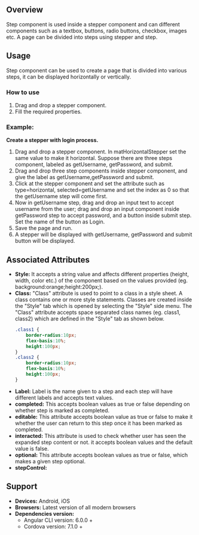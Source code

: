 ## Overview
Step component is used inside a stepper component and can different components such as a textbox, buttons, radio buttons, checkbox, images etc. A page can be divided into steps using stepper and step.  
## Usage
Step component can be used to create a page that is divided into various steps, it can be displayed horizontally or vertically. 
### How to use 
1. Drag and drop a stepper component.
2. Fill the required properties.

### Example:
**Create a stepper with login process.** 
1. Drag and drop a stepper component. In matHorizontalStepper set the same value to make it horizontal. Suppose there are three steps component, labeled as getUsername, getPassword, and submit.
2. Drag and drop three step components inside stepper component, and give the label as getUsername,getPassword and submit.
3. Click at the stepper component and set the attribute such as type=horizontal, selected=getUsername  and set the index as 0 so that the getUsername step will come first.
4. Now in getUsername step, drag and drop an input text to accept username from the user; drag and drop an input component inside getPassword step to accept password, and a button inside submit step. Set the name of the button as Login.
5. Save the page and run.
6. A stepper will be displayed with getUsername, getPassword and submit button will be displayed. 

## Associated Attributes 
- **Style:** It accepts a string value and affects different properties (height, width, color etc.) of the component based on the values provided (eg. background:orange;height:200px;).
- **Class:** "Class" attribute is used to point to a class in a style sheet. A class contains one or more style statements. Classes are created inside the "Style" tab which is opened by selecting the "Style" side menu. The "Class" attribute accepts space separated class names (eg. class1, class2) which are defined in the "Style" tab as shown below.
    ```css
    .class1 {
        border-radius:10px;
        flex-basis:10%;
        height:100px;
    }
    .class2 {
        border-radius:10px;
        flex-basis:10%;
        height:100px;
    }
    ```
- **Label:** Label is the name given to a step and each step will have different labels and accepts text values.
- **completed:** This accepts boolean values as true or false depending on whether step is marked as completed.
- **editable:** This attribute accepts boolean value as true or false to make it whether the user can return to this step once it has been marked as completed.
- **interacted:** This attribute is used to check whether user has seen the expanded step content or not. it accepts boolean values and the default value is false.
- **optional:** This attribute accepts boolean values as true or false, which makes a given step optional.
- **stepControl:**
## Support
- **Devices:** Android, iOS
- **Browsers:**  Latest version of all modern browsers
- **Dependencies version:** 
    - Angular CLI version: 6.0.0 + 
    - Cordova version: 7.1.0 + 
